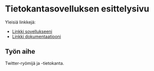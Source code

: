 # Tietokantasovelluksen esittelysivu

Yleisiä linkkejä:

* [Linkki sovellukseeni](http://tmbrunil.users.cs.helsinki.fi/tsoha)
* [Linkki dokumentaatiooni](https://github.com/hegemonni/Tsoha-Bootstrap/blob/master/doc/johdanto.pdf)

## Työn aihe

Twitter-ryömijä ja -tietokanta.

